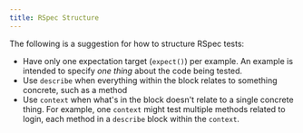 ```yaml
---
title: RSpec Structure
---
```


The following is a suggestion for how to structure RSpec tests:

* Have only one expectation target (`expect()`) per example. An example is intended to specify *one thing* about the code being tested.
* Use `describe` when everything within the block relates to something concrete, such as a method
* Use `context` when what's in the block doesn't relate to a single concrete thing. For example, one `context` might test multiple methods related to login, each method in a `describe` block within the `context`.
